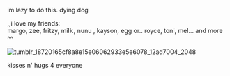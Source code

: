 
  im lazy to do this. dying dog

   ,,i love my friends:  
        margo, zee, fritzy, mil𝚔, nunu , kayson, egg or.. royce, toni, mel... and more ^^
  

![tumblr_18720165cf8a8e15e06062933e5e6078_12ad7004_2048](https://github.com/user-attachments/assets/0ba11bf5-9998-44e9-86b5-48ac9eba4ffe)



kisses n' hugs 4 everyone
